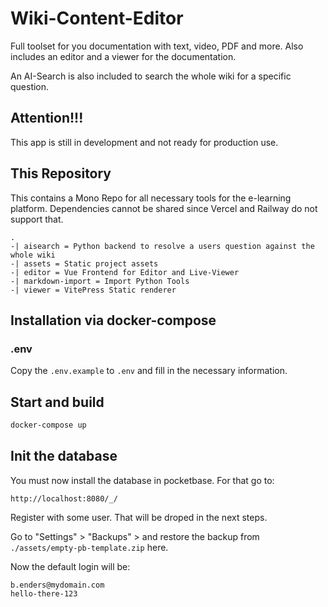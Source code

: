 # Wiki-Content-Editor

Full toolset for you documentation with text, video, PDF and more.
Also includes an editor and a viewer for the documentation.

An AI-Search is also included to search the whole wiki for a specific question.

## Attention!!!

This app is still in development and not ready for production use.

## This Repository

This contains a Mono Repo for all necessary tools for the e-learning platform.
Dependencies cannot be shared since Vercel and Railway do not support that.

```
.
-| aisearch = Python backend to resolve a users question against the whole wiki
-| assets = Static project assets
-| editor = Vue Frontend for Editor and Live-Viewer
-| markdown-import = Import Python Tools
-| viewer = VitePress Static renderer
```

## Installation via docker-compose

### .env

Copy the `.env.example` to `.env` and fill in the necessary information.

## Start and build

```sh
docker-compose up
```

## Init the database

You must now install the database in pocketbase. For that go to:
```
http://localhost:8080/_/
```

Register with some user. That will be droped in the next steps.

Go to "Settings" > "Backups" > and restore the backup from `./assets/empty-pb-template.zip` here.

Now the default login will be:
```
b.enders@mydomain.com
hello-there-123
```
